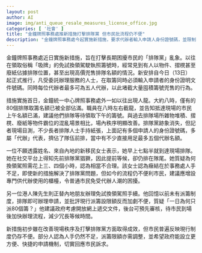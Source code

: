 ```yaml
---
layout: post
author: AI
image: img/anti_queue_resale_measures_license_office.jpg
categories: [ '社會' ]
title: "金鐘牌照事務處推新措施打擊排隊黨 但市民批流程仍不便"
description: "金鐘牌照事務處今起實施新措施，要求代辦者輸入申請人身份證號碼，並限制每人最多代辦五份申請，成功打擊了排隊黨現象，場內秩序明顯改善。但市民反映名額過少，人手不足，流程過於冗長，建議增設代辦櫃檯及網上遞交文件，期望政府優化申請機制，切實便利市民。"
---
```

金鐘牌照事務處近日實施新措施，旨在打擊長期困擾市民的「排隊黨」亂象。以往在領取俗稱「吸牌」的免試換領駕駛執照籌號時，經常見到有人以物件、摺櫈甚至廢紙佔據排隊位置，甚至出現高價兜售排隊名額的情況。新安排自今日（13日）起正式推行，凡受委託辦理服務的人士，在取籌同時必須輸入申請者的身份證明文件號碼。同時每位代辦者最多可為五人代辦，以此堵截大量囤積籌號兜售的行為。

措施實施首日，金鐘統一中心牌照事務處外一如以往出現人龍。大約八時，僅有的80個排隊取籌名額已被全部佔滿。職員在八時左右截龍，並告知抵達現場的市民上午名額已滿，建議他們排隊等待領取下午的籌號。與過去排隊場所雜物堆積、摺櫈、廢紙等物件霸位的混亂場景相比，場內秩序明顯改善。排隊黨跡象消失，但記者現場目測，不少長者排隊人士手持紙張，上面記有多個申請人的身份證號碼，多屬「代辦」代表，擠佔了隊伍前排，當中有不少直接用足最多五個代辦名額。

一位不願透露姓名、來自內地的新移民女士表示，她早上七點半就到達現場排隊。她在社交平台上得知先前排隊黨猖獗，因此提前等候，卻仍排在隊尾。她質疑為何換領駕照需花上三、四個小時，認為相當不合理。該女士認為癥結在於事務處人手不足，即使新的措施解決了排隊黨問題，但如今的流程仍不便利市民，建議應增設專門供代辦使用的櫃檯，令普通市民免受代辦人潮的困擾。

另一位港人陳先生則正替內地朋友辦理免試換領駕照手續。他回憶以前未有派籌制度，排隊即可辦理申請，並批評現行派籌設限額反而加劇不便，質疑「一日為何只派80個籌？」他建議政府考慮開放網上遞交文件，後台可預先審核，待市民到場後加快辦理流程，減少冗長等候時間。

新措施初步雖在改善現場秩序及打擊排隊黨方面取得成效，但市民普遍反映現行制度仍存不便。部分人認為人手仍然不足，派籌限額亦需調整，並希望政府能設立更方便、快捷的申請機制，切實回應市民訴求。